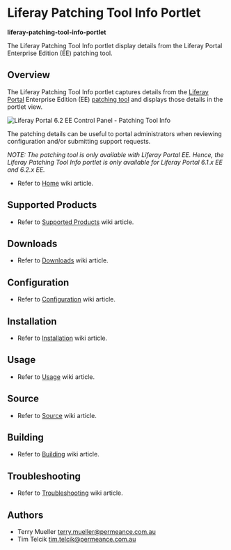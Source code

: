 # Liferay Patching Tool Info Portlet

**liferay-patching-tool-info-portlet**

The Liferay Patching Tool Info portlet display details from the Liferay Portal Enterprise Edition (EE) patching tool.


## Overview


The Liferay Patching Tool Info portlet captures details from the [Liferay Portal](https://www.liferay.com/documentation/liferay-portal/6.2/user-guide) Enterprise Edition (EE) [patching tool](https://www.liferay.com/documentation/liferay-portal/6.2/user-guide/-/ai/patching-liferay-liferay-portal-6-2-user-guide-18-en) and displays those details in the portlet view.

![Liferay Portal 6.2 EE Control Panel - Patching Tool Info](https://raw.githubusercontent.com/permeance/liferay-patching-tool-info-portlet/master/docs/images/liferay-portal/6.2.x/lp-6.2.x-control-panel-patching-tool-info-20151025-annot-800x620.jpg)

The patching details can be useful to portal administrators when reviewing configuration and/or submitting support requests.

_NOTE: The patching tool is only available with Liferay Portal EE. Hence, the Liferay Patching Tool Info portlet is only available for Liferay Portal 6.1.x EE and 6.2.x EE._

* Refer to [Home](https://github.com/permeance/liferay-patching-tool-info-portlet/wiki/Home) wiki article.


## Supported Products

* Refer to [Supported Products](https://github.com/permeance/liferay-patching-tool-info-portlet/wiki/Supported-Products) wiki article.


## Downloads

* Refer to [Downloads](https://github.com/permeance/liferay-patching-tool-info-portlet/wiki/Downloads) wiki article.


## Configuration

* Refer to [Configuration](https://github.com/permeance/liferay-patching-tool-info-portlet/wiki/Configuration) wiki article.


## Installation

* Refer to [Installation](https://github.com/permeance/liferay-patching-tool-info-portlet/wiki/Installation) wiki article.


## Usage

* Refer to [Usage](https://github.com/permeance/liferay-patching-tool-info-portlet/wiki/Usage) wiki article.


## Source

* Refer to [Source](https://github.com/permeance/liferay-patching-tool-info-portlet/wiki/Source) wiki article.


## Building

* Refer to [Building](https://github.com/permeance/liferay-patching-tool-info-portlet/wiki/Building) wiki article.


## Troubleshooting

* Refer to [Troubleshooting](https://github.com/permeance/liferay-patching-tool-info-portlet/wiki/Troubleshooting) wiki article.


## Authors

* Terry Mueller <terry.mueller@permeance.com.au>
* Tim Telcik <tim.telcik@permeance.com.au>

